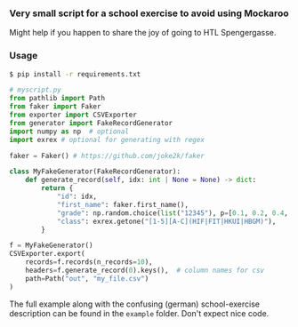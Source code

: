 ### Very small script for a school exercise to avoid using Mockaroo
Might help if you happen to share the joy of going to HTL Spengergasse.

### Usage
```bash
$ pip install -r requirements.txt 
```

```python
# myscript.py
from pathlib import Path
from faker import Faker
from exporter import CSVExporter
from generator import FakeRecordGenerator
import numpy as np  # optional 
import exrex # optional for generating with regex

faker = Faker() # https://github.com/joke2k/faker

class MyFakeGenerator(FakeRecordGenerator):
    def generate_record(self, idx: int | None = None) -> dict:
        return {
            "id": idx,
            "first_name": faker.first_name(),
            "grade": np.random.choice(list("12345"), p=[0.1, 0.2, 0.4, 0.2, 0.1]),
            "class": exrex.getone("[1-5][A-C](HIF|FIT|HKUI|HBGM)"),
        }

f = MyFakeGenerator()
CSVExporter.export(
    records=f.records(n_records=10),
    headers=f.generate_record(0).keys(),  # column names for csv
    path=Path("out", "my_file.csv")
)
```

The full example along with the confusing (german) school-exercise description can be found in the `example` folder. Don't expect nice code.

